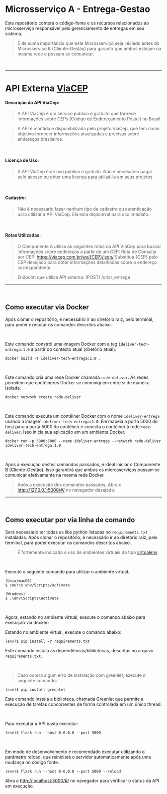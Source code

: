 # Microsserviço A - Entrega-Gestao
 Este repositório conterá o código-fonte e os recursos relacionados ao microsserviço responsável pelo gerenciamento de entregas em seu sistema.


> É de suma importância que este Microsserviço seja iniciado antes do Microsserviço B (Cliente-Gestão) para garantir que ambos estejam na mesma rede e possam se comunicar.


&nbsp;


---
# API Externa [ViaCEP](https://viacep.com.br/)

#### Descrição da API ViaCep:

> A API ViaCep é um serviço público e gratuito que fornece informações sobre CEPs (Código de Endereçamento Postal) no Brasil.
 
> A API é mantida e disponibilizada pelo projeto ViaCep, que tem como objetivo fornecer informações atualizadas e precisas sobre endereços brasileiros.

&nbsp;


#### Licença de Uso:

> A API ViaCep é de uso público e gratuito. Não é necessário pagar pelo acesso ou obter uma licença para utilizá-la em seus projetos.


&nbsp;


#### Cadastro:

> Não é necessário fazer nenhum tipo de cadastro ou autenticação para utilizar a API ViaCep. Ela está disponível para uso imediato.


&nbsp;


#### Rotas Utilizadas:

> O Componente A utiliza as seguintes rotas da API ViaCep para buscar informações sobre endereços a partir de um CEP:
Rota de Consulta por CEP: https://viacep.com.br/ws/{CEP}/json/
Substitua {CEP} pelo CEP desejado para obter informações detalhadas sobre o endereço correspondente.

> Endpoint que utiliza API externa: (POST) /criar_entrega

---


&nbsp;


## Como executar via Docker 
Após clonar o repositório, é necessário ir ao diretório raiz, pelo terminal, para poder executar os comandos descritos abaixo.


&nbsp;


Este comando constrói uma imagem Docker com a tag `ideliver-tech-entrega:1.0` a partir do contexto atual (diretório atual).
```
docker build -t ideliver-tech-entrega:1.0 .
```


&nbsp;


Este comando cria uma rede Docker chamada `rede-deliver`. As redes permitem que contêineres Docker se comuniquem entre si de maneira isolada.
```
docker network create rede-deliver
```

&nbsp;


Este comando executa um contêiner Docker com o nome `ideliver-entrega` usando a imagem `ideliver-tech-entrega:1.0`. Ele mapeia a porta 5000 do host para a porta 5000 do contêiner e conecta o contêiner à rede `rede-deliver`. Isso inicia sua aplicação em um ambiente Docker.
```
docker run -p 5000:5000 --name ideliver-entrega --network rede-deliver ideliver-tech-entrega:1.0
```

&nbsp;


Após a execução destes comandos passados, é ideal iniciar o Componente B (Cliente-Gestão). Isso garantirá que ambos os microsserviços possam se comunicar efetivamente na mesma rede Docker.
> Após a execução dos comandos passados, Abra o http://127.0.0.1:5000/#/ no navegador desejado.

---


&nbsp;


## Como executar por via linha de comando

Será necessário ter todas as libs python listadas no `requirements.txt` instaladas.
Após clonar o repositório, é necessário ir ao diretório raiz, pelo terminal, para poder executar os comandos descritos abaixo.

> É fortemente indicado o uso de ambientes virtuais do tipo [virtualenv](https://virtualenv.pypa.io/en/latest/installation.html).


&nbsp;


Execute o seguinte comando para utilizar o ambiente virtual.

```
(Unix/macOS)
$ source env/Scripts/activate

(Windows)
$ .\env\Scripts\activate
```

&nbsp;


Agora, estando no ambiente virtual, execute o comando abaixo para execução via docker:

Estando no ambiente virtual, execute o comando abaixo:

```
(env)$ pip install -r requirements.txt
```

Este comando instala as dependências/bibliotecas, descritas no arquivo `requirements.txt`.


&nbsp;


> Caso ocorra algum erro de instalação com greenlet, execute o seguinte comando:

```
(env)$ pip install greenlet
```

Este comando instala a biblioteca, chamada Greenlet que permite a execução de tarefas concorrentes de forma controlada em um único thread.


&nbsp;


Para executar a API  basta executar:

```
(env)$ flask run --host 0.0.0.0 --port 5000
```


&nbsp;


Em modo de desenvolvimento é recomendado executar utilizando o parâmetro reload, que reiniciará o servidor
automaticamente após uma mudança no código fonte. 

```
(env)$ flask run --host 0.0.0.0 --port 5000 --reload
```

Abra o [http://localhost:5000/#/](http://localhost:5000/#/) no navegador para verificar o status da API em execução. 

